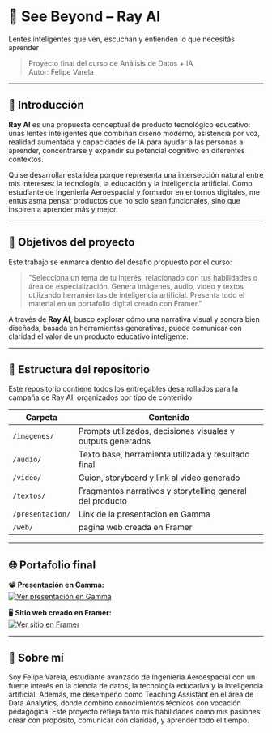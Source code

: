 # 📘 See Beyond – Ray AI  
Lentes inteligentes que ven, escuchan y entienden lo que necesitás aprender

> Proyecto final del curso de Análisis de Datos + IA  
> Autor: Felipe Varela

---

## 🎯 Introducción

**Ray AI** es una propuesta conceptual de producto tecnológico educativo: unas lentes inteligentes que combinan diseño moderno, asistencia por voz, realidad aumentada y capacidades de IA para ayudar a las personas a aprender, concentrarse y expandir su potencial cognitivo en diferentes contextos.

Quise desarrollar esta idea porque representa una intersección natural entre mis intereses: la tecnología, la educación y la inteligencia artificial. Como estudiante de Ingeniería Aeroespacial y formador en entornos digitales, me entusiasma pensar productos que no solo sean funcionales, sino que inspiren a aprender más y mejor.

---

## 📌 Objetivos del proyecto

Este trabajo se enmarca dentro del desafío propuesto por el curso:

> "Selecciona un tema de tu interés, relacionado con tus habilidades o área de especialización. Genera imágenes, audio, video y textos utilizando herramientas de inteligencia artificial. Presenta todo el material en un portafolio digital creado con Framer."

A través de **Ray AI**, busco explorar cómo una narrativa visual y sonora bien diseñada, basada en herramientas generativas, puede comunicar con claridad el valor de un producto educativo inteligente.

---

## 🧱 Estructura del repositorio

Este repositorio contiene todos los entregables desarrollados para la campaña de Ray AI, organizados por tipo de contenido:

| Carpeta | Contenido |
|--------|-----------|
| `/imagenes/` | Prompts utilizados, decisiones visuales y outputs generados |
| `/audio/` | Texto base, herramienta utilizada y resultado final |
| `/video/` | Guion, storyboard y link al video generado |
| `/textos/` | Fragmentos narrativos y storytelling general del producto |
| `/presentacion/` | Link de la presentacion en Gamma |
| `/web/` |  pagina web creada en Framer |

---

## 🌐 Portafolio final

📽️ **Presentación en Gamma:**  
[![Ver presentación en Gamma](https://img.shields.io/badge/Gamma-Ray_AI_Mirá_más_allá-blueviolet?style=flat-square&logo=gamma)](https://gamma.app/docs/Ray-AI-Mira-Mas-Alla-b1m7b3arl5cmm0x)

🖥️ **Sitio web creado en Framer:**  
[![Ver sitio en Framer](https://img.shields.io/badge/Framer-Sitio_Web_Ray_AI-black?style=flat-square&logo=framer)](https://humorous-marketplaces-175151.framer.app/)


---

## 🧠 Sobre mí

Soy Felipe Varela, estudiante avanzado de Ingeniería Aeroespacial con un fuerte interés en la ciencia de datos, la tecnología educativa y la inteligencia artificial. Además, me desempeño como Teaching Assistant en el área de Data Analytics, donde combino conocimientos técnicos con vocación pedagógica. Este proyecto refleja tanto mis habilidades como mis pasiones: crear con propósito, comunicar con claridad, y aprender todo el tiempo.

